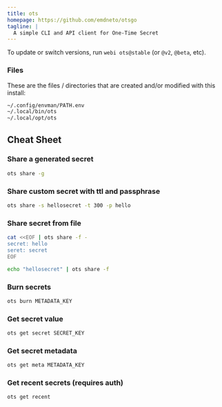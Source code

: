 ```yaml
---
title: ots
homepage: https://github.com/emdneto/otsgo
tagline: |
  A simple CLI and API client for One-Time Secret
---
```


To update or switch versions, run `webi ots@stable` (or `@v2`, `@beta`, etc).

### Files

These are the files / directories that are created and/or modified with this
install:

```txt
~/.config/envman/PATH.env
~/.local/bin/ots
~/.local/opt/ots
```

## Cheat Sheet

### Share a generated secret

```bash
ots share -g
```

### Share custom secret with ttl and passphrase

```bash
ots share -s hellosecret -t 300 -p hello
```

### Share secret from file

```bash
cat <<EOF | ots share -f -
secret: hello
seret: secret
EOF
```

```bash
echo "hellosecret" | ots share -f
```

### Burn secrets

```bash
ots burn METADATA_KEY
```

### Get secret value

```bash
ots get secret SECRET_KEY
```

### Get secret metadata

```bash
ots get meta METADATA_KEY
```

### Get recent secrets (requires auth)

```bash
ots get recent
```
